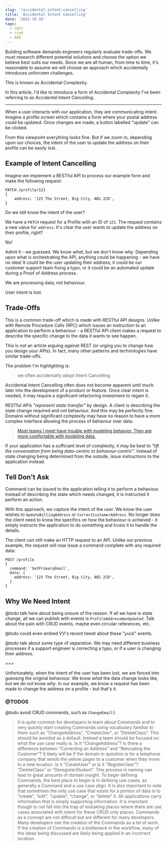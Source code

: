 ```yaml
---
slug: '!accidental-intent-cancelling'
title: 'Accidental Intent Cancelling'
date: '2022-10-10'
tags:
  - cqrs
  - crud
  - ddd
---
```


Building software demands engineers regularly evaluate trade-offs. We must research different potential solutions and choose the option we believe best suits our needs. Since we are all human, from time to time, it's reasonable to assume we will choose an approach which accidentally introduces unforceen challenges.

This is known as Accidental Complexity.

In this article, I'd like to introduce a form of Accidental Complexity I've been referring to as _Accidental Intent Cancelling_.

---

When a user interacts with our application, they are communicating intent. Imagine a profile screen which contains a form where your postal address could be updated. Once changes are made, a button labelled "update" can be clicked.

From this viewpoint everything looks fine. But if we zoom in, depending upon our choices, the intent of the user to update the address on their profile can be easily lost.

## Example of Intent Cancelling

Imagine we implement a RESTful API to process our example form and make the following request:

```http
PATCH /profile/123
{
    address: '123 The Street, Big City, AB1 2CD',
}
```

Do we still know the intent of the user?

We have a `PATCH` request for a Profile with an ID of `123`. The request contains a new value for `address`. It's clear the user wants to update the address on their profile, right?

No!

Admit it - we guessed. We know _what_, but we don't know _why_. Depending upon what is orchestrating the API, anything could be happening - we have no idea! It could be the user updating their address; it could be our customer support team fixing a typo; or it could be an automated update during a Proof of Address process.

We are processing data, not behaviour.

User intent is lost.


## Trade-Offs

This is a common trade-off which is made with RESTful API designs. Unlike with Remote Procedure Calls (RPC) which issues an instruction to an application to perform a behaviour - a RESTful API client makes a request to describe the specific change to the data it wants to see happen.

This is not an article arguing against REST (or urging you to change how you design your APIs). In fact, many other patterns and technologies have similar trade-offs.

The problem I'm highlighting is:

> we often accidentally adopt Intent Cancelling

Accidental Intent Cancelling often does not become apparent until much later into the development of a product or feature. Once clear intent is needed, it may require a significant refactoring investment to regain it.

RESTful APIs _"represent state transfer"_ by design. A client is describing the state change required and not behaviour. And this may be perfectly fine. Domains without significant complexity may have no reason to have a more complex interface allowing the process of behavour over data.

> [Most teams I meet have trouble with modeling behavior. They are more comfortable with modeling data.](https://twitter.com/yreynhout/status/1579750607992532993)

If your application has a sufficiant level of complexity, it may be best to _"lift the conversation from being data-centric to behavour-centric"_. Instead of state changing being determined from the outside, issue instructions to the application instead.

## Tell Don't Ask

Command can be issued to the application telling it to perform a behaviour. Instead of describing the state which needs changed, it is instructed it perform an action.

With this approach, we capture the intent of the user. We know the user wishes to `UpdateBillingAddress` or `CorrectCustomerAddress`. No longer does the client need to know the specifics on how the behaviour is achieved - it simply instructs the application to do something and trusts it to handle the details.

The client can still make an HTTP request to an API. Unlike our previous example, the request will now issue a command complete with any required data:

```
POST /profile
{
  command: 'SetPrimaryEmail',
  data: {
    address: '123 The Street, Big City, AB1 2CD',
  }
}
```

## Why We Need Intent

@todo talk here about being unsure of the reason. If all we have is state change, all we can publish with events is `ProfileAddressWasUpdated`. Talk about the pain with CRUD events, maybe even circular references, etc.

@todo could even embed VV's recent tweet about these "yuck" events.

@todo talk about some type of separation. We may need different business processes if a support engineer is correcting a typo, or if a user is changing their address.



===



Unfortunately, when the intent of the user has been lost, we are forced into guessing the original behaviour. We know _what_ the data change looks like, but we do not know _why_. In our example, we know a request has been made to change the address on a profile - but that's it.

### @TODOS



@todo avoid CRUD commands, such as `ChangeEmail`:\
> It is quite common for developers to learn about Commands and to very quickly start creating Commands using vocabulary familiar to them such as “ChangeAddress”, “CreateUser”, or “DeleteClass”. This should be avoided as a default. Instead a team should be focused on what the use case really is.
> Is it “ChangeAddress”? Is there a difference between “Correcting an Address” and “Relocating the Customer”? It likely will be if the domain in question is for a telephone company that sends the yellow pages to a customer when they move to a new location.
> Is it “CreateUser” or is it “RegisterUser”? “DeleteClass” or “DeregisterStudent”. This process in naming can lead to great amounts of domain insight. To begin defining Commands, the best place to begin is in defining use cases, as generally a Command and a use case align.
> It is also important to note that sometimes the only use case that exists for a portion of data is to “create”, “edit”, “update”, “change”, or “delete” it. All applications carry information that is simply supporting information. It is important though to not fall into the trap of mistaking places where there are use cases associated with intent for these CRUD only places.
> Commands as a concept are not difficult but are different for many developers. Many developers see the creation of the Commands as a lot of work. If the creation of Commands is a bottleneck in the workflow, many of the ideas being discussed are likely being applied in an incorrect location.